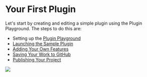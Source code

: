 # Your First Plugin

Let's start by creating and editing a simple plugin using the Plugin Playground. The steps to do this are:

* Setting up the [Plugin Playground](plugin-playground.md)
* [Launching the Sample Plugin](launching-the-sample-plugin.md)
* [Adding Your Own Features](adding-your-own-features.md)
* [Saving Your Work to GitHub](saving-your-work-to-github.md)
* [Publishing Your Project](publishing-your-project.md)

![](<../../../.gitbook/assets/03-FormIt plugin cylinder demo.gif>)

